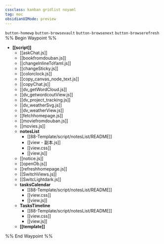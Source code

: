```yaml
---
cssclass: kanban gridlist noyaml
tag: moc
obsidianUIMode: preview
---
```

`button-homewp`  `button-browsevault`  `button-browsenext` `button-browserefresh`
%% Begin Waypoint %%
- **[[script]]**
	- [[askChat.js]]
	- [[bookfromdouban.js]]
	- [[changeInlineToYaml.js]]
	- [[changeSticky.js]]
	- [[colorclock.js]]
	- [[copy_canvas_node_text.js]]
	- [[copyChat.js]]
	- [[dv_getWordCloud.js]]
	- [[dv_getwordcoutView.js]]
	- [[dv_project_tracking.js]]
	- [[dv_weatherSvg.js]]
	- [[dv_weatherView.js]]
	- [[fetchhomepage.js]]
	- [[moviefromdouban.js]]
	- [[movies.js]]
	- **notesList**
		- [[88-Template/script/notesList/README]]
		- [[view - 副本.js]]
		- [[view.css]]
		- [[view.js]]
	- [[notice.js]]
	- [[openOb.js]]
	- [[refreshhomepage.js]]
	- [[SwitchViews.js]]
	- [[SwitcLightdark.js]]
	- **tasksCalendar**
		- [[88-Template/script/notesList/README]]
		- [[view.css]]
		- [[view.js]]
	- **TasksTimeline**
		- [[88-Template/script/notesList/README]]
		- [[view.css]]
		- [[view.js]]
	- **[[template]]**

%% End Waypoint %%
